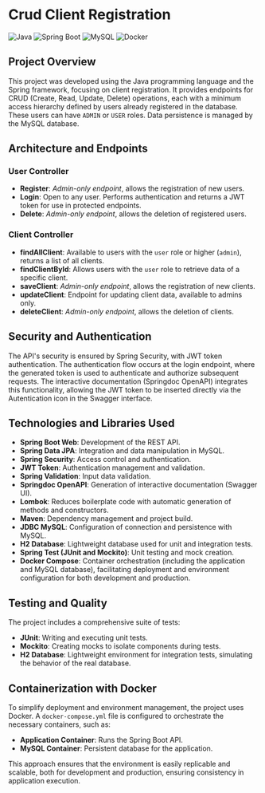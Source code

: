 # Crud Client Registration

![Java](https://img.shields.io/badge/Java-ED8B00?style=for-the-badge&logo=java&logoColor=white)
![Spring Boot](https://img.shields.io/badge/Spring%20Boot-6DB33F?style=for-the-badge&logo=spring-boot&logoColor=white)
![MySQL](https://img.shields.io/badge/MySQL-4479A1?style=for-the-badge&logo=mysql&logoColor=white)
![Docker](https://img.shields.io/badge/Docker-2496ED?style=for-the-badge&logo=docker&logoColor=white)

## Project Overview
This project was developed using the Java programming language and the Spring framework, focusing on client registration. It provides endpoints for CRUD (Create, Read, Update, Delete) operations, each with a minimum access hierarchy defined by users already registered in the database. These users can have `ADMIN` or `USER` roles. Data persistence is managed by the MySQL database.

## Architecture and Endpoints

### User Controller
- **Register**: *Admin-only endpoint*, allows the registration of new users.
- **Login**: Open to any user. Performs authentication and returns a JWT token for use in protected endpoints.
- **Delete**: *Admin-only endpoint*, allows the deletion of registered users.

### Client Controller
- **findAllClient**: Available to users with the `user` role or higher (`admin`), returns a list of all clients.
- **findClientById**: Allows users with the `user` role to retrieve data of a specific client.
- **saveClient**: *Admin-only endpoint*, allows the registration of new clients.
- **updateClient**: Endpoint for updating client data, available to admins only.
- **deleteClient**: *Admin-only endpoint*, allows the deletion of clients.

## Security and Authentication
The API's security is ensured by Spring Security, with JWT token authentication. The authentication flow occurs at the login endpoint, where the generated token is used to authenticate and authorize subsequent requests. The interactive documentation (Springdoc OpenAPI) integrates this functionality, allowing the JWT token to be inserted directly via the Autentication icon in the Swagger interface.

## Technologies and Libraries Used

- **Spring Boot Web**: Development of the REST API.
- **Spring Data JPA**: Integration and data manipulation in MySQL.
- **Spring Security**: Access control and authentication.
- **JWT Token**: Authentication management and validation.
- **Spring Validation**: Input data validation.
- **Springdoc OpenAPI**: Generation of interactive documentation (Swagger UI).
- **Lombok**: Reduces boilerplate code with automatic generation of methods and constructors.
- **Maven**: Dependency management and project build.
- **JDBC MySQL**: Configuration of connection and persistence with MySQL.
- **H2 Database**: Lightweight database used for unit and integration tests.
- **Spring Test (JUnit and Mockito)**: Unit testing and mock creation.
- **Docker Compose**: Container orchestration (including the application and MySQL database), facilitating deployment and environment configuration for both development and production.

## Testing and Quality
The project includes a comprehensive suite of tests:

- **JUnit**: Writing and executing unit tests.
- **Mockito**: Creating mocks to isolate components during tests.
- **H2 Database**: Lightweight environment for integration tests, simulating the behavior of the real database.

## Containerization with Docker
To simplify deployment and environment management, the project uses Docker. A `docker-compose.yml` file is configured to orchestrate the necessary containers, such as:

- **Application Container**: Runs the Spring Boot API.
- **MySQL Container**: Persistent database for the application.

This approach ensures that the environment is easily replicable and scalable, both for development and production, ensuring consistency in application execution.
